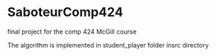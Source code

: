 # SaboteurComp424
final project for the comp 424 McGill course

The algorithm is implemented in student_player folder insrc directory
